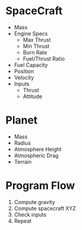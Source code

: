 # SpaceCraft
- Mass
- Engine Specs
	- Max Thrust
	- Min Thrust
	- Burn Rate
	- Fuel/Thrust Ratio
- Fuel Capacity
- Position
- Velocity
- Inputs
	- Thrust
	- Attitude

# Planet
- Mass
- Radius
- Atmosphere Height
- Atmospheric Drag
- Terrain

# Program Flow
1. Compute gravity
2. Compute spacecraft XYZ
3. Check inputs
4. Repeat
